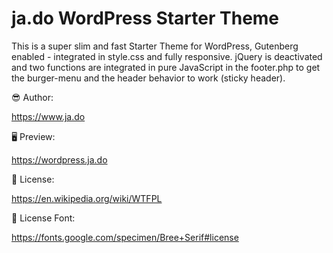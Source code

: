 # ja.do WordPress Starter Theme

This is a super slim and fast Starter Theme for WordPress, Gutenberg enabled - integrated in style.css and fully responsive. 
jQuery is deactivated and two functions are integrated in pure JavaScript in the footer.php to get the burger-menu and the header behavior to work (sticky header).

😎 Author:

https://www.ja.do

🖥 Preview:

https://wordpress.ja.do

📃 License:

https://en.wikipedia.org/wiki/WTFPL

📃 License Font: 

https://fonts.google.com/specimen/Bree+Serif#license
